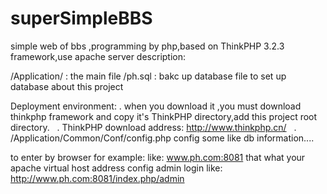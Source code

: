 
# superSimpleBBS
simple web of bbs ,programming by php,based on ThinkPHP 3.2.3 framework,use apache server
description: 

 /Application/ : the main file 
 /ph.sql : bakc up database file to set up database about this project
 
 
 Deployment environment: 
   . when you download it ,you must download thinkphp framework and copy it's ThinkPHP directory,add this project root directory.
   . ThinkPHP download address: http://www.thinkphp.cn/
   . /Application/Common/Conf/config.php  config some like db information....
   
 to enter by browser for example:
  like: www.ph.com:8081 that what your apache virtual host address config
  admin login like: http://www.ph.com:8081/index.php/admin 
